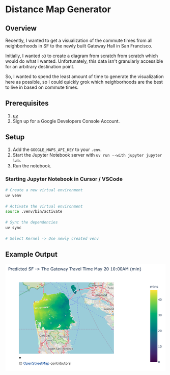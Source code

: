 # Distance Map Generator

## Overview

Recently, I wanted to get a visualization of the commute times from all neighborhoods in SF to the newly built Gateway Hall in San Francisco.

Initially, I wanted `o3` to create a diagram from scratch from scratch which would do what I wanted. Unfortunately, this data isn't granularly accessible for an arbitrary destination point.

So, I wanted to spend the least amount of time to generate the visualization here as possible, so I could quickly grok which neighborhoods are the best to live in based on commute times.

## Prerequisites

1. [uv](https://docs.astral.sh/uv/)
2. Sign up for a Google Developers Console Account.

## Setup

1. Add the `GOOGLE_MAPS_API_KEY` to your `.env`.
2. Start the Jupyter Notebook server with `uv run --with jupyter jupyter lab`.
3. Run the notebook.

### Starting Jupyter Notebook in Cursor / VSCode

```bash
# Create a new virtual environment
uv venv

# Activate the virtual environment
source .venv/bin/activate

# Sync the dependencies
uv sync

# Select Kernel -> Use newly created venv
```

## Example Output

![SF to Gateway Hall](./assets/sf_gateway_travel_time.png)
